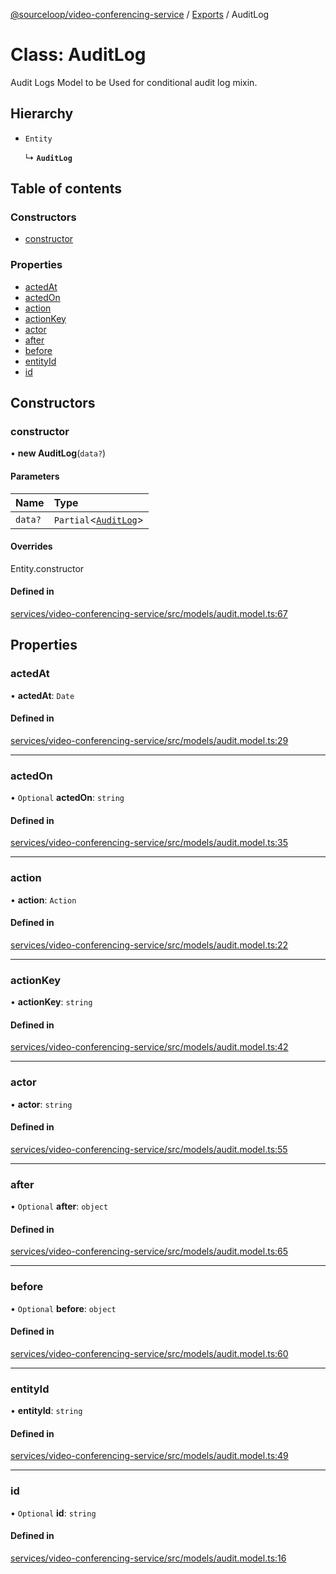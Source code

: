 [@sourceloop/video-conferencing-service](../README.md) / [Exports](../modules.md) / AuditLog

# Class: AuditLog

Audit Logs Model to be Used for conditional audit log mixin.

## Hierarchy

- `Entity`

  ↳ **`AuditLog`**

## Table of contents

### Constructors

- [constructor](AuditLog.md#constructor)

### Properties

- [actedAt](AuditLog.md#actedat)
- [actedOn](AuditLog.md#actedon)
- [action](AuditLog.md#action)
- [actionKey](AuditLog.md#actionkey)
- [actor](AuditLog.md#actor)
- [after](AuditLog.md#after)
- [before](AuditLog.md#before)
- [entityId](AuditLog.md#entityid)
- [id](AuditLog.md#id)

## Constructors

### constructor

• **new AuditLog**(`data?`)

#### Parameters

| Name | Type |
| :------ | :------ |
| `data?` | `Partial`<[`AuditLog`](AuditLog.md)\> |

#### Overrides

Entity.constructor

#### Defined in

[services/video-conferencing-service/src/models/audit.model.ts:67](https://github.com/sourcefuse/loopback4-microservice-catalog/blob/77bb890a2/services/video-conferencing-service/src/models/audit.model.ts#L67)

## Properties

### actedAt

• **actedAt**: `Date`

#### Defined in

[services/video-conferencing-service/src/models/audit.model.ts:29](https://github.com/sourcefuse/loopback4-microservice-catalog/blob/77bb890a2/services/video-conferencing-service/src/models/audit.model.ts#L29)

___

### actedOn

• `Optional` **actedOn**: `string`

#### Defined in

[services/video-conferencing-service/src/models/audit.model.ts:35](https://github.com/sourcefuse/loopback4-microservice-catalog/blob/77bb890a2/services/video-conferencing-service/src/models/audit.model.ts#L35)

___

### action

• **action**: `Action`

#### Defined in

[services/video-conferencing-service/src/models/audit.model.ts:22](https://github.com/sourcefuse/loopback4-microservice-catalog/blob/77bb890a2/services/video-conferencing-service/src/models/audit.model.ts#L22)

___

### actionKey

• **actionKey**: `string`

#### Defined in

[services/video-conferencing-service/src/models/audit.model.ts:42](https://github.com/sourcefuse/loopback4-microservice-catalog/blob/77bb890a2/services/video-conferencing-service/src/models/audit.model.ts#L42)

___

### actor

• **actor**: `string`

#### Defined in

[services/video-conferencing-service/src/models/audit.model.ts:55](https://github.com/sourcefuse/loopback4-microservice-catalog/blob/77bb890a2/services/video-conferencing-service/src/models/audit.model.ts#L55)

___

### after

• `Optional` **after**: `object`

#### Defined in

[services/video-conferencing-service/src/models/audit.model.ts:65](https://github.com/sourcefuse/loopback4-microservice-catalog/blob/77bb890a2/services/video-conferencing-service/src/models/audit.model.ts#L65)

___

### before

• `Optional` **before**: `object`

#### Defined in

[services/video-conferencing-service/src/models/audit.model.ts:60](https://github.com/sourcefuse/loopback4-microservice-catalog/blob/77bb890a2/services/video-conferencing-service/src/models/audit.model.ts#L60)

___

### entityId

• **entityId**: `string`

#### Defined in

[services/video-conferencing-service/src/models/audit.model.ts:49](https://github.com/sourcefuse/loopback4-microservice-catalog/blob/77bb890a2/services/video-conferencing-service/src/models/audit.model.ts#L49)

___

### id

• `Optional` **id**: `string`

#### Defined in

[services/video-conferencing-service/src/models/audit.model.ts:16](https://github.com/sourcefuse/loopback4-microservice-catalog/blob/77bb890a2/services/video-conferencing-service/src/models/audit.model.ts#L16)
